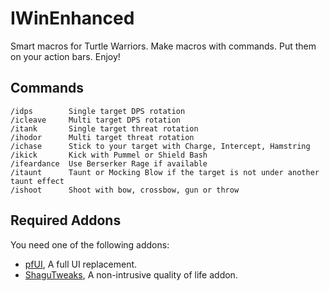 # IWinEnhanced

Smart macros for Turtle Warriors. Make macros with commands. Put them on your action bars. Enjoy!


## Commands
    /idps        Single target DPS rotation
    /icleave     Multi target DPS rotation
    /itank       Single target threat rotation
    /ihodor      Multi target threat rotation
    /ichase      Stick to your target with Charge, Intercept, Hamstring
    /ikick       Kick with Pummel or Shield Bash
    /ifeardance  Use Berserker Rage if available
    /itaunt      Taunt or Mocking Blow if the target is not under another taunt effect
    /ishoot      Shoot with bow, crossbow, gun or throw

## Required Addons
You need one of the following addons:
* [pfUI](https://shagu.org/pfUI/), A full UI replacement.
* [ShaguTweaks](https://shagu.org/ShaguTweaks/), A non-intrusive quality of life addon.
